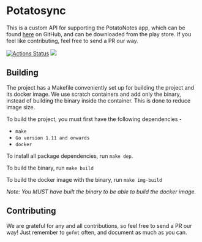# Potatosync
This is a custom API for supporting the PotatoNotes app, which can be found [here](https://github.com/HrX03/PotatoNotes/) on GitHub, and can be downloaded from the play store. If you feel like contributing, feel free to send a PR our way.

[![Actions Status](https://github.com/ATechnoHazard/potatosync/workflows/CI/badge.svg)](https://github.com/ATechnoHazard/potatosync/actions) ![](https://img.shields.io/docker/pulls/atechnohazard/potatosync)
## Building
The project has a Makefile conveniently set up for building the project and its docker image. We use scratch containers and add only the binary, instead of building the binary inside the container. This is done to reduce image size.

To build the project, you must first have the following dependencies -
* `make`
* `Go version 1.11 and onwards`
* `docker`

To install all package dependencies, run `make dep`.

To build the binary, run `make build`

To build the docker image with the binary, run `make img-build`

*Note: You MUST have built the binary to be able to build the docker image.*

## Contributing
We are grateful for any and all contributions, so feel free to send a PR our way! Just remember to `gofmt` often, and document as much as you can.
